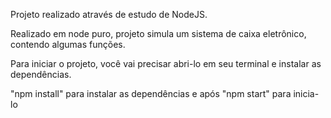 Projeto realizado através de estudo de NodeJS.

Realizado em node puro, projeto simula um sistema de caixa eletrônico, contendo algumas funções.

Para iniciar o projeto, você vai precisar abri-lo em seu terminal e instalar as dependências.

"npm install" para instalar as dependências e após "npm start" para inicia-lo 
